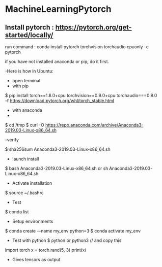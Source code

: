 # MachineLearningPytorch

## Install pytorch : https://pytorch.org/get-started/locally/

run command : conda install pytorch torchvision torchaudio cpuonly -c pytorch

if you have not installed anaconda or pip, do it first.

-Here is how in Ubuntu:
- open terminal
- with pip

$ pip install torch==1.8.0+cpu torchvision==0.9.0+cpu torchaudio===0.8.0 -f https://download.pytorch.org/whl/torch_stable.html

- with anaconda
- 
$ cd /tmp
$ curl -O https://repo.anaconda.com/archive/Anaconda3-2019.03-Linux-x86_64.sh

-verify

$ sha256sum Anaconda3-2019.03-Linux-x86_64.sh

- launch install

$ bash Anaconda3-2019.03-Linux-x86_64.sh or sh Anaconda3-2019.03-Linux-x86_64.sh

- Activate installation

$ source ~/.bashrc

- Test

$ conda list

- Setup environments

$ conda create --name my_env python=3
$ conda activate my_env

- Test with python
$ python or python3
// and copy this

import torch
x = torch.rand(5, 3)
print(x)

- Gives tensors as output
